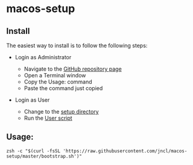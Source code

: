 # macos-setup

## Install
The easiest way to install is to follow the following steps:

- Login as Administrator
	- Navigate to the [GitHub repository page](https://github.com/jncl/macos-setup)
	- Open a Terminal window
	- Copy the Usage: command
	- Paste the command just copied
	
- Login as User
	- Change to the [setup directory](/Users/Shared/macos-setup)
	- Run the [User script](user_setup.sh)

## Usage:

	zsh -c "$(curl -fsSL 'https://raw.githubusercontent.com/jncl/macos-setup/master/bootstrap.sh')"
